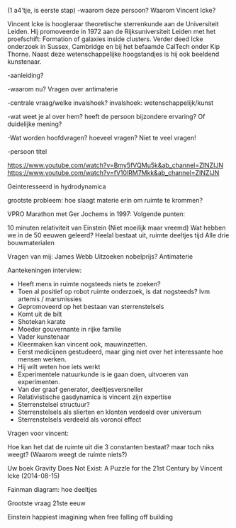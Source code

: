 (1 a4'tje, is eerste stap)
-waarom deze persoon?
Waarom Vincent Icke?

Vincent Icke is hoogleraar theoretische sterrenkunde aan de Universiteit Leiden. Hij promoveerde in 1972 aan de Rijksuniversiteit Leiden met het proefschift: Formation of galaxies inside clusters.
Verder deed Icke onderzoek in Sussex, Cambridge en bij het befaamde CalTech onder Kip Thorne.
Naast deze wetenschappelijke hoogstandjes is hij ook beeldend kunstenaar.



-aanleiding?



-waarom nu?
Vragen over antimaterie



-centrale vraag/welke invalshoek?
invalshoek: wetenschappelijk/kunst


-wat weet je al over hem? heeft de persoon bijzondere ervaring? Of duidelijke mening?



-Wat worden hoofdvragen? hoeveel vragen? Niet te veel vragen!




-persoon titel


https://www.youtube.com/watch?v=Bmy5fVQMu5k&ab_channel=ZINZIJN
https://www.youtube.com/watch?v=fV10lRM7Mkk&ab_channel=ZINZIJN


Geinteresseerd in hydrodynamica

grootste probleem: hoe slaagt materie erin om ruimte te krommen?


VPRO Marathon met Ger Jochems in 1997:
Volgende punten:

10 minuten relativiteit van Einstein
(Niet moeilijk maar vreemd)
Wat hebben we in de 50 eeuwen geleerd?
Heelal bestaat uit, ruimte deeltjes tijd
Alle drie bouwmaterialen 

Vragen van mij:
James Webb
Uitzoeken nobelprijs?
Antimaterie

Aantekeningen interview:
- Heeft mens in ruimte nogsteeds niets te zoeken? 
- Toen al positief op robot ruimte onderzoek, is dat nogsteeds?  Ivm artemis / marsmissies
- Gepromoveerd op het bestaan van sterrenstelsels 
- Komt uit de bilt
- Shotekan karate
- Moeder gouvernante in rijke familie 
- Vader kunstenaar 
- Kleermaken kan vincent ook, mauwinzetten. 
- Eerst medicijnen gestudeerd, maar ging niet over het interessante hoe mensen werken.
- Hij wilt weten hoe iets werkt
- Experimentele natuurkunde is ie gaan doen, uitvoeren van experimenten. 
- Van der graaf generator, deeltjesversneller 
- Relativistische gasdynamica is vincent zijn expertise
- Sterrenstelsel structuur?
- Sterrenstelsels als slierten en klonten verdeeld over universum
- Sterrenstelsels verdeeld als voronoi effect


Vragen voor vincent:

Hoe kan het dat de ruimte uit die 3 constanten bestaat? maar toch niks weegt? (Waarom weegt de ruimte niets?)

Uw boek Gravity Does Not Exist: A Puzzle for the 21st Century by Vincent Icke (2014-08-15)


Fainman diagram: hoe deeltjes 

Grootste vraag 21ste eeuw


Einstein happiest imagining when free falling off building
